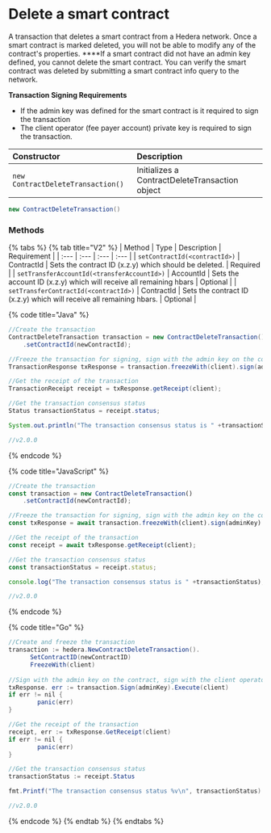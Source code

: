 # Delete a smart contract

A transaction that deletes a smart contract from a Hedera network. Once a smart contract is marked deleted, you will not be able to modify any of the contract's properties. ****If a smart contract did not have an admin key defined, you cannot delete the smart contract. You can verify the smart contract was deleted by submitting a smart contract info query to the network.

**Transaction Signing Requirements**

* If the admin key was defined for the smart contract is it required to sign the transaction
* The client operator \(fee payer account\) private key is required to sign the transaction.

| Constructor | Description |
| :--- | :--- |
| `new ContractDeleteTransaction()` | Initializes a ContractDeleteTransaction object |

```java
new ContractDeleteTransaction()
```

### Methods

{% tabs %}
{% tab title="V2" %}
| Method | Type | Description | Requirement |
| :--- | :--- | :--- | :--- |
| `setContractId(<contractId>)` | ContractId | Sets the contract ID \(x.z.y\) which should be deleted. | Required |
| `setTransferAccountId(<transferAccountId>)` | AccountId | Sets the account ID \(x.z.y\) which will receive all remaining hbars | Optional |
| `setTransferContractId(<contractId>)` | ContractId | Sets the contract ID \(x.z.y\) which will receive all remaining hbars. | Optional |

{% code title="Java" %}
```java
//Create the transaction
ContractDeleteTransaction transaction = new ContractDeleteTransaction()
    .setContractId(newContractId);

//Freeze the transaction for signing, sign with the admin key on the contract, sign with the client operator private key and submit to a Hedera network
TransactionResponse txResponse = transaction.freezeWith(client).sign(adminKey).execute(client);

//Get the receipt of the transaction
TransactionReceipt receipt = txResponse.getReceipt(client);

//Get the transaction consensus status
Status transactionStatus = receipt.status;

System.out.println("The transaction consensus status is " +transactionStatus);

//v2.0.0
```
{% endcode %}

{% code title="JavaScript" %}
```javascript
//Create the transaction
const transaction = new ContractDeleteTransaction()
    .setContractId(newContractId);

//Freeze the transaction for signing, sign with the admin key on the contract, sign with the client operator private key and submit to a Hedera network
const txResponse = await transaction.freezeWith(client).sign(adminKey).execute(client);

//Get the receipt of the transaction
const receipt = await txResponse.getReceipt(client);

//Get the transaction consensus status
const transactionStatus = receipt.status;

console.log("The transaction consensus status is " +transactionStatus);

//v2.0.0
```
{% endcode %}

{% code title="Go" %}
```java
//Create and freeze the transaction
transaction := hedera.NewContractDeleteTransaction().
	  SetContractID(newContractID)
	  FreezeWith(client)
	
//Sign with the admin key on the contract, sign with the client operator private key and submit to a Hedera network
txResponse. err := transaction.Sign(adminKey).Execute(client)
if err != nil {
		panic(err)
}

//Get the receipt of the transaction
receipt, err := txResponse.GetReceipt(client)
if err != nil {
		panic(err)
}

//Get the transaction consensus status
transactionStatus := receipt.Status

fmt.Printf("The transaction consensus status %v\n", transactionStatus)

//v2.0.0
```
{% endcode %}
{% endtab %}
{% endtabs %}


